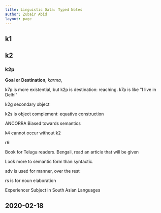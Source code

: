 ```yaml
---
title: Linguistic Data: Typed Notes
author: Zubair Abid
layout: page
---
```


## k1

## k2

### k2p 

**Goal or Destination**, *karma*, 

k7p is more existential, but k2p is destination: reaching. k7p is like "I live in Delhi"

k2g secondary object

k2s is object complement: equative construction

ANCORRA Biased towards semantics

k4 cannot occur without k2

r6

Book for Telugu readers. Bengali, read an article that will be given

Look more to semantic form than syntactic.

adv is used for manner, over the rest

rs is for noun elaboration

Experiencer Subject in South Asian Languages

## 2020-02-18


